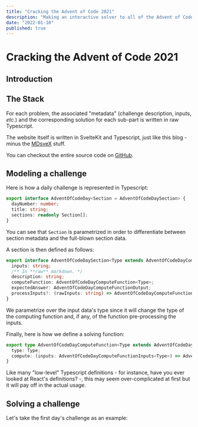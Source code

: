 ```yaml
---
title: "Cracking the Advent of Code 2021"
description: "Making an interactive solver to all of the Advent of Code 2021's challenges with Typescript and Svelte(Kit)."
date: "2022-01-10"
published: true
---
```


# Cracking the Advent of Code 2021

## Introduction

## The Stack

For each problem, the associated "metadata" (challenge description, inputs, *etc.*) and the corresponding solution for each sub-part is written in raw Typescript.

The website itself is written in SvelteKit and Typescript, just like this blog - minus the [MDsveX](https://github.com/pngwn/MDsveX) stuff.

You can checkout the entire source code on [GitHub](https://github.com/pierreyoda/advent-2021-svelte).

## Modeling a challenge

Here is how a daily challenge is represented in Typescript:

```typescript
export interface AdventOfCodeDay<Section = AdventOfCodeDaySection> {
  dayNumber: number;
  title: string;
  sections: readonly Section[];
}
```

You can see that `Section` is parametrized in order to differentiate between section metadata and the full-blown section data.

A section is then defined as follows:

```typescript
export interface AdventOfCodeDaySection<Type extends AdventOfCodeDayComputeFunctionType = AdventOfCodeDayComputeFunctionType> {
  inputs: string;
  /** In **raw** markdown. */
  description: string;
  computeFunction: AdventOfCodeDayComputeFunction<Type>;
  expectedAnswer: AdventOfCodeDayComputeFunctionOutput;
  processInputs?: (rawInputs: string) => AdventOfCodeDayComputeFunctionInputs<Type>,
}
```

We parametrize over the input data's type since it will change the type of the computing function and, if any, of the function pre-processing the inputs.

Finally, here is how we define a solving function:

```typescript
export type AdventOfCodeDayComputeFunction<Type extends AdventOfCodeDayComputeFunctionType = AdventOfCodeDayComputeFunctionType> = {
  type: Type;
  compute: (inputs: AdventOfCodeDayComputeFunctionInputs<Type>) => AdventOfCodeDayComputeFunctionOutput;
}
```

Like many "low-level" Typescript definitions - for instance, have you ever looked at React's definitions? -, this may seem over-complicated at first but it will pay off in the actual usage.

## Solving a challenge

Let's take the first day's challenge as an example:

```typescript
```
